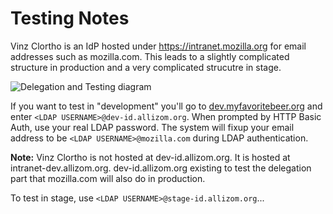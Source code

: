 # Testing Notes

Vinz Clortho is an IdP hosted under https://intranet.mozilla.org for email addresses such as mozilla.com. This leads to a slightly complicated structure in production and a very complicated strucutre in stage.

![Delegation and Testing diagram](../../../raw/master/docs/delegation_and_testing.jpg)

If you want to test in "development" you'll go to [dev.myfavoritebeer.org](https://dev.myfavoritebeer.org) and enter ``<LDAP USERNAME>@dev-id.allizom.org``. When prompted by HTTP Basic Auth, use your real LDAP password. The system will fixup your email address to be ``<LDAP USERNAME>@mozilla.com`` during LDAP authentication.

**Note:** Vinz Clortho is not hosted at dev-id.allizom.org. It is hosted at intranet-dev.allizom.org. dev-id.allizom.org existing to test the delegation part that mozilla.com will also do in production.

To test in stage, use ``<LDAP USERNAME>@stage-id.allizom.org``...